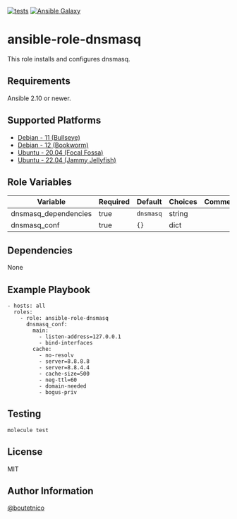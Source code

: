 [![tests](https://github.com/boutetnico/ansible-role-dnsmasq/workflows/Test%20ansible%20role/badge.svg)](https://github.com/boutetnico/ansible-role-dnsmasq/actions?query=workflow%3A%22Test+ansible+role%22)
[![Ansible Galaxy](https://img.shields.io/badge/galaxy-boutetnico.dnsmasq-blue.svg)](https://galaxy.ansible.com/boutetnico/dnsmasq)

ansible-role-dnsmasq
====================

This role installs and configures dnsmasq.

Requirements
------------

Ansible 2.10 or newer.

Supported Platforms
-------------------

- [Debian - 11 (Bullseye)](https://wiki.debian.org/DebianBullseye)
- [Debian - 12 (Bookworm)](https://wiki.debian.org/DebianBookworm)
- [Ubuntu - 20.04 (Focal Fossa)](http://releases.ubuntu.com/20.04/)
- [Ubuntu - 22.04 (Jammy Jellyfish)](http://releases.ubuntu.com/22.04/)

Role Variables
--------------

| Variable             | Required | Default             | Choices   | Comments                                 |
|----------------------|----------|---------------------|-----------|------------------------------------------|
| dnsmasq_dependencies | true     | `dnsmasq`           | string    |                                          |
| dnsmasq_conf         | true     | `{}`                | dict      |                                          |

Dependencies
------------

None

Example Playbook
----------------

    - hosts: all
      roles:
        - role: ansible-role-dnsmasq
          dnsmasq_conf:
            main:
              - listen-address=127.0.0.1
              - bind-interfaces
            cache:
              - no-resolv
              - server=8.8.8.8
              - server=8.8.4.4
              - cache-size=500
              - neg-ttl=60
              - domain-needed
              - bogus-priv

Testing
-------

    molecule test

License
-------

MIT

Author Information
------------------

[@boutetnico](https://github.com/boutetnico)
